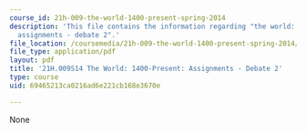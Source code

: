 ```yaml
---
course_id: 21h-009-the-world-1400-present-spring-2014
description: 'This file contains the information regarding "the world: 1400-present:
  assignments - debate 2".'
file_location: /coursemedia/21h-009-the-world-1400-present-spring-2014/69465213ca0216ad6e221cb168e3670e_MIT21H_009S14_Debate2.pdf
file_type: application/pdf
layout: pdf
title: '21H.009S14 The World: 1400-Present: Assignments - Debate 2'
type: course
uid: 69465213ca0216ad6e221cb168e3670e

---
```

None